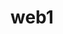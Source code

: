 # web1

<figure class='image-slider'
		 data-spacing='0'			
		 data-label1='Final'	
		 data-label2='Process'>		
	<img class='gallery-image'src=''/>
	<img class='gallery-image'src=''/>
	<img class='gallery-image'src=''/>
	<img class='gallery-image'src=''/>
</figure>
